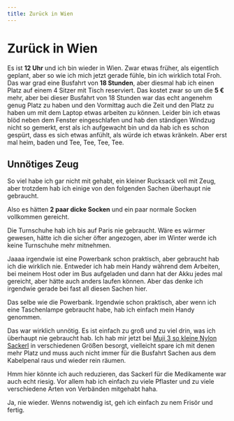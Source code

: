 ```yaml
---
title: Zurück in Wien
---
```


# Zurück in Wien

Es ist **12 Uhr** und ich bin wieder in Wien. Zwar etwas früher, als eigentlich geplant, aber so wie ich mich jetzt gerade fühle, bin ich wirklich total Froh. Das war grad eine Busfahrt von **18 Stunden**, aber diesmal hab ich einen Platz auf einem 4 Sitzer mit Tisch reserviert. Das kostet zwar so um die **5 €** mehr, aber bei dieser Busfahrt von 18 Stunden war das echt angenehm genug Platz zu haben und den Vormittag auch die Zeit und den Platz zu haben um mit dem Laptop etwas arbeiten zu können. Leider bin ich etwas blöd neben dem Fenster eingeschlafen und hab den ständigen Windzug nicht so gemerkt, erst als ich aufgewacht bin und da hab ich es schon gespürt, dass es sich etwas anfühlt, als würde ich etwas kränkeln. Aber erst mal heim, baden und Tee, Tee, Tee, Tee.

## Unnötiges Zeug

So viel habe ich gar nicht mit gehabt, ein kleiner Rucksack voll mit Zeug, aber trotzdem hab ich einige von den folgenden Sachen überhaupt nie gebraucht.

<ChipWithNumber text="Dicke Socken" :count="3" />
<ChipWithNumber text="Socken" :count="1" />

Also es hätten **2 paar dicke Socken** und ein paar normale Socken vollkommen gereicht.

<ChipWithNumber text="Turnschuh" :count="1" />

Die Turnschuhe hab ich bis auf Paris nie gebraucht. Wäre es wärmer gewesen, hätte ich die sicher öfter angezogen, aber im Winter werde ich keine Turnschuhe mehr mitnehmen.

<ChipWithNumber text="Powerbank + Ladezeugs" :count="1" color="indigo" />

Jaaaa irgendwie ist eine Powerbank schon praktisch, aber gebraucht hab ich die wirklich nie. Entweder ich hab mein Handy während dem Arbeiten, bei meinem Host oder im Bus aufgeladen und dann hat der Akku jedes mal gereicht, aber hätte auch anders laufen können. Aber das denke ich irgendwie gerade bei fast all diesen Sachen hier.

<ChipWithNumber text="Stirnlampe" :count="1" color="indigo" />

Das selbe wie die Powerbank. Irgendwie schon praktisch, aber wenn ich eine Taschenlampe gebraucht habe, hab ich einfach mein Handy genommen.

<ChipWithNumber text="Kabelpenal" :count="1" color="indigo" />

Das war wirklich unnötig. Es ist einfach zu groß und zu viel drin, was ich überhaupt nie gebraucht hab. Ich hab mir jetzt bei <a href="https://www.muji.eu/pages/online.asp?Sec=18&Sub=79&PID=9823&qclr=4550002367176" target="_blank">Muji 3 so kleine Nylon Sackerl</a> in verschiedenen Größen besorgt, vielleicht spare ich mit denen mehr Platz und muss auch nicht immer für die Busfahrt Sachen aus dem Kabelpenal raus und wieder rein räumen.

<ChipWithNumber text="Medis" :count="1" color="teal" />

Hmm hier könnte ich auch reduzieren, das Sackerl für die Medikamente war auch echt riesig. Vor allem hab ich einfach zu viele Pflaster und zu viele verschiedene Arten von Verbänden mitgehabt haha.

<ChipWithNumber text="Rasierer" :count="1" color="teal" />

Ja, nie wieder. Wenns notwendig ist, geh ich einfach zu nem Frisör und fertig.